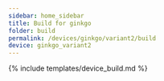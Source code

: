 ```yaml
---
sidebar: home_sidebar
title: Build for ginkgo
folder: build
permalink: /devices/ginkgo/variant2/build
device: ginkgo_variant2
---
```

{% include templates/device_build.md %}
